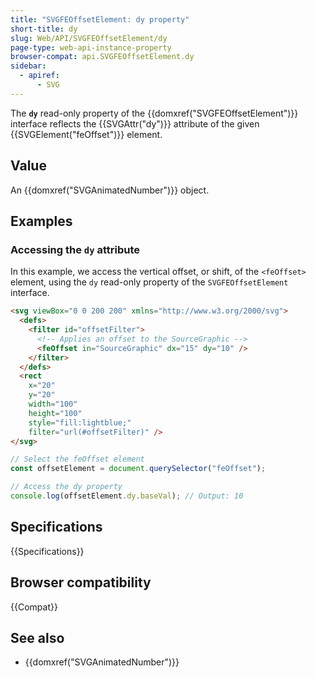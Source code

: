 ```yaml
---
title: "SVGFEOffsetElement: dy property"
short-title: dy
slug: Web/API/SVGFEOffsetElement/dy
page-type: web-api-instance-property
browser-compat: api.SVGFEOffsetElement.dy
sidebar:
  - apiref:
      - SVG
---
```


The **`dy`** read-only property of the {{domxref("SVGFEOffsetElement")}} interface reflects the {{SVGAttr("dy")}} attribute of the given {{SVGElement("feOffset")}} element.

## Value

An {{domxref("SVGAnimatedNumber")}} object.

## Examples

### Accessing the `dy` attribute

In this example, we access the vertical offset, or shift, of the `<feOffset>` element, using the `dy` read-only property of the `SVGFEOffsetElement` interface.

```html
<svg viewBox="0 0 200 200" xmlns="http://www.w3.org/2000/svg">
  <defs>
    <filter id="offsetFilter">
      <!-- Applies an offset to the SourceGraphic -->
      <feOffset in="SourceGraphic" dx="15" dy="10" />
    </filter>
  </defs>
  <rect
    x="20"
    y="20"
    width="100"
    height="100"
    style="fill:lightblue;"
    filter="url(#offsetFilter)" />
</svg>
```

```js
// Select the feOffset element
const offsetElement = document.querySelector("feOffset");

// Access the dy property
console.log(offsetElement.dy.baseVal); // Output: 10
```

## Specifications

{{Specifications}}

## Browser compatibility

{{Compat}}

## See also

- {{domxref("SVGAnimatedNumber")}}

